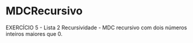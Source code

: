 # MDCRecursivo
EXERCÍCIO 5 - Lista 2 Recursividade - MDC recursivo com dois números inteiros maiores que 0.
